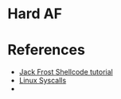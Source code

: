 # Hard AF

# References
- [Jack Frost Shellcode tutorial](https://tracer.kringlecastle.com/#63a0e789-14c9-4ee7-be9a-f70fed0a4450)
- [Linux Syscalls](https://blog.rchapman.org/posts/Linux_System_Call_Table_for_x86_64/)
- 